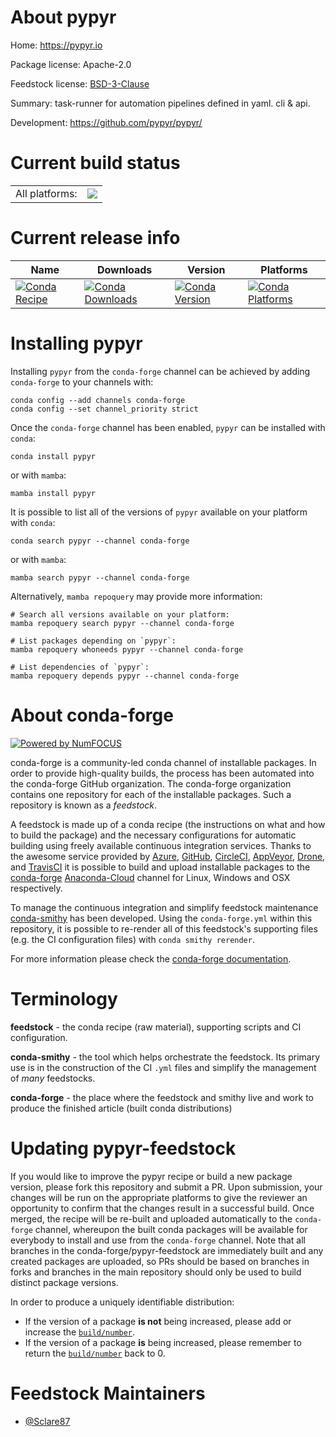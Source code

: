 About pypyr
===========

Home: https://pypyr.io

Package license: Apache-2.0

Feedstock license: [BSD-3-Clause](https://github.com/conda-forge/pypyr-feedstock/blob/main/LICENSE.txt)

Summary: task-runner for automation pipelines defined in yaml. cli & api.

Development: https://github.com/pypyr/pypyr/

Current build status
====================


<table><tr><td>All platforms:</td>
    <td>
      <a href="https://dev.azure.com/conda-forge/feedstock-builds/_build/latest?definitionId=14936&branchName=main">
        <img src="https://dev.azure.com/conda-forge/feedstock-builds/_apis/build/status/pypyr-feedstock?branchName=main">
      </a>
    </td>
  </tr>
</table>

Current release info
====================

| Name | Downloads | Version | Platforms |
| --- | --- | --- | --- |
| [![Conda Recipe](https://img.shields.io/badge/recipe-pypyr-green.svg)](https://anaconda.org/conda-forge/pypyr) | [![Conda Downloads](https://img.shields.io/conda/dn/conda-forge/pypyr.svg)](https://anaconda.org/conda-forge/pypyr) | [![Conda Version](https://img.shields.io/conda/vn/conda-forge/pypyr.svg)](https://anaconda.org/conda-forge/pypyr) | [![Conda Platforms](https://img.shields.io/conda/pn/conda-forge/pypyr.svg)](https://anaconda.org/conda-forge/pypyr) |

Installing pypyr
================

Installing `pypyr` from the `conda-forge` channel can be achieved by adding `conda-forge` to your channels with:

```
conda config --add channels conda-forge
conda config --set channel_priority strict
```

Once the `conda-forge` channel has been enabled, `pypyr` can be installed with `conda`:

```
conda install pypyr
```

or with `mamba`:

```
mamba install pypyr
```

It is possible to list all of the versions of `pypyr` available on your platform with `conda`:

```
conda search pypyr --channel conda-forge
```

or with `mamba`:

```
mamba search pypyr --channel conda-forge
```

Alternatively, `mamba repoquery` may provide more information:

```
# Search all versions available on your platform:
mamba repoquery search pypyr --channel conda-forge

# List packages depending on `pypyr`:
mamba repoquery whoneeds pypyr --channel conda-forge

# List dependencies of `pypyr`:
mamba repoquery depends pypyr --channel conda-forge
```


About conda-forge
=================

[![Powered by
NumFOCUS](https://img.shields.io/badge/powered%20by-NumFOCUS-orange.svg?style=flat&colorA=E1523D&colorB=007D8A)](https://numfocus.org)

conda-forge is a community-led conda channel of installable packages.
In order to provide high-quality builds, the process has been automated into the
conda-forge GitHub organization. The conda-forge organization contains one repository
for each of the installable packages. Such a repository is known as a *feedstock*.

A feedstock is made up of a conda recipe (the instructions on what and how to build
the package) and the necessary configurations for automatic building using freely
available continuous integration services. Thanks to the awesome service provided by
[Azure](https://azure.microsoft.com/en-us/services/devops/), [GitHub](https://github.com/),
[CircleCI](https://circleci.com/), [AppVeyor](https://www.appveyor.com/),
[Drone](https://cloud.drone.io/welcome), and [TravisCI](https://travis-ci.com/)
it is possible to build and upload installable packages to the
[conda-forge](https://anaconda.org/conda-forge) [Anaconda-Cloud](https://anaconda.org/)
channel for Linux, Windows and OSX respectively.

To manage the continuous integration and simplify feedstock maintenance
[conda-smithy](https://github.com/conda-forge/conda-smithy) has been developed.
Using the ``conda-forge.yml`` within this repository, it is possible to re-render all of
this feedstock's supporting files (e.g. the CI configuration files) with ``conda smithy rerender``.

For more information please check the [conda-forge documentation](https://conda-forge.org/docs/).

Terminology
===========

**feedstock** - the conda recipe (raw material), supporting scripts and CI configuration.

**conda-smithy** - the tool which helps orchestrate the feedstock.
                   Its primary use is in the construction of the CI ``.yml`` files
                   and simplify the management of *many* feedstocks.

**conda-forge** - the place where the feedstock and smithy live and work to
                  produce the finished article (built conda distributions)


Updating pypyr-feedstock
========================

If you would like to improve the pypyr recipe or build a new
package version, please fork this repository and submit a PR. Upon submission,
your changes will be run on the appropriate platforms to give the reviewer an
opportunity to confirm that the changes result in a successful build. Once
merged, the recipe will be re-built and uploaded automatically to the
`conda-forge` channel, whereupon the built conda packages will be available for
everybody to install and use from the `conda-forge` channel.
Note that all branches in the conda-forge/pypyr-feedstock are
immediately built and any created packages are uploaded, so PRs should be based
on branches in forks and branches in the main repository should only be used to
build distinct package versions.

In order to produce a uniquely identifiable distribution:
 * If the version of a package **is not** being increased, please add or increase
   the [``build/number``](https://docs.conda.io/projects/conda-build/en/latest/resources/define-metadata.html#build-number-and-string).
 * If the version of a package **is** being increased, please remember to return
   the [``build/number``](https://docs.conda.io/projects/conda-build/en/latest/resources/define-metadata.html#build-number-and-string)
   back to 0.

Feedstock Maintainers
=====================

* [@Sclare87](https://github.com/Sclare87/)

